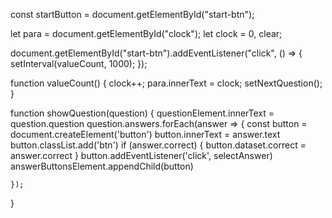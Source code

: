 
const startButton = document.getElementById("start-btn");

let para = document.getElementById("clock");
let clock = 0,
    clear;

document.getElementById("start-btn").addEventListener("click", () => {
    setInterval(valueCount, 1000);
});

function valueCount() {
    clock++;
    para.innerText = clock;
    setNextQuestion();
}







function showQuestion(question) {
    questionElement.innerText = question.question
    question.answers.forEach(answer => {
        const button = document.createElement('button')
        button.innerText = answer.text
        button.classList.add('btn')
        if (answer.correct) {
            button.dataset.correct = answer.correct
        }
        button.addEventListener('click', selectAnswer)
        answerButtonsElement.appendChild(button)

    });
}

